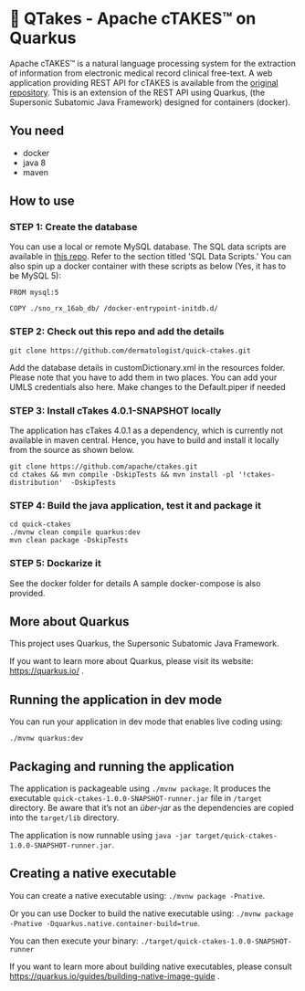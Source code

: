 # :rocket: QTakes - Apache cTAKES™ on Quarkus

Apache cTAKES™ is a natural language processing system for the extraction of information from electronic medical record clinical free-text. A web application providing REST API for cTAKES is available from the [original repository](https://github.com/apache/ctakes). This is an extension of the REST API using Quarkus, (the Supersonic Subatomic Java Framework) designed for containers (docker).

## You need

* docker
* java 8
* maven

## How to use

### STEP 1: Create the database

You can use a local or remote MySQL database. The SQL data scripts are available in [this repo](https://github.com/GoTeamEpsilon/ctakes-rest-service). Refer to the section titled 'SQL Data Scripts.' You can also spin up a docker container with these scripts as below (Yes, it has to be MySQL 5):

```
FROM mysql:5

COPY ./sno_rx_16ab_db/ /docker-entrypoint-initdb.d/
```

### STEP 2: Check out this repo and add the details

```
git clone https://github.com/dermatologist/quick-ctakes.git
```
Add the database details in customDictionary.xml in the resources folder. Please note that you have to add them in two places. You can add your UMLS credentials also here. Make changes to the Default.piper if needed

### STEP 3: Install cTakes 4.0.1-SNAPSHOT locally

The application has cTakes 4.0.1 as a dependency, which is currently not available in maven central. Hence, you have to build and install it locally from the source as shown below.

```
git clone https://github.com/apache/ctakes.git
cd ctakes && mvn compile -DskipTests && mvn install -pl '!ctakes-distribution'  -DskipTests

```

### STEP 4: Build the java application, test it and package it
```
cd quick-ctakes
./mvnw clean compile quarkus:dev
mvn clean package -DskipTests

```

### STEP 5: Dockarize it
See the docker folder for details
A sample docker-compose is also provided.


## More about Quarkus


This project uses Quarkus, the Supersonic Subatomic Java Framework.

If you want to learn more about Quarkus, please visit its website: https://quarkus.io/ .

## Running the application in dev mode

You can run your application in dev mode that enables live coding using:
```
./mvnw quarkus:dev
```

## Packaging and running the application

The application is packageable using `./mvnw package`.
It produces the executable `quick-ctakes-1.0.0-SNAPSHOT-runner.jar` file in `/target` directory.
Be aware that it’s not an _über-jar_ as the dependencies are copied into the `target/lib` directory.

The application is now runnable using `java -jar target/quick-ctakes-1.0.0-SNAPSHOT-runner.jar`.

## Creating a native executable

You can create a native executable using: `./mvnw package -Pnative`.

Or you can use Docker to build the native executable using: `./mvnw package -Pnative -Dquarkus.native.container-build=true`.

You can then execute your binary: `./target/quick-ctakes-1.0.0-SNAPSHOT-runner`

If you want to learn more about building native executables, please consult https://quarkus.io/guides/building-native-image-guide .

